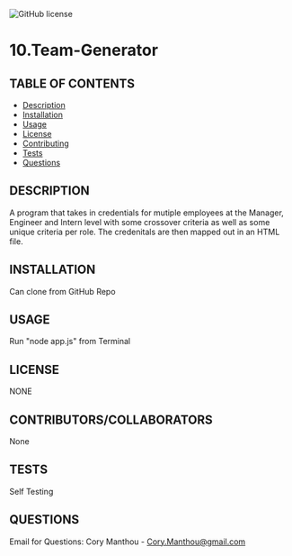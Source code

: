 ![GitHub license](https://img.shields.io/badge/license-NONE-blue.svg)
  
  
  # 10.Team-Generator

  ## TABLE OF CONTENTS
  * [Description](#description)
  * [Installation](#installation)
  * [Usage](#usage)
  * [License](#license)
  * [Contributing](#contributing)
  * [Tests](#tests)
  * [Questions](#questions)

  ## DESCRIPTION
  A program that takes in credentials for mutiple employees at the Manager, Engineer and Intern level with some crossover criteria as well as some unique criteria per role. The credenitals are then mapped out in an HTML file. 

  ## INSTALLATION
  Can clone from GitHub Repo

  ## USAGE
  Run "node app.js" from Terminal

  ## LICENSE
  NONE

  ## CONTRIBUTORS/COLLABORATORS
  None

  ## TESTS
  Self Testing

  ## QUESTIONS
  Email for Questions:
  Cory Manthou - Cory.Manthou@gmail.com

